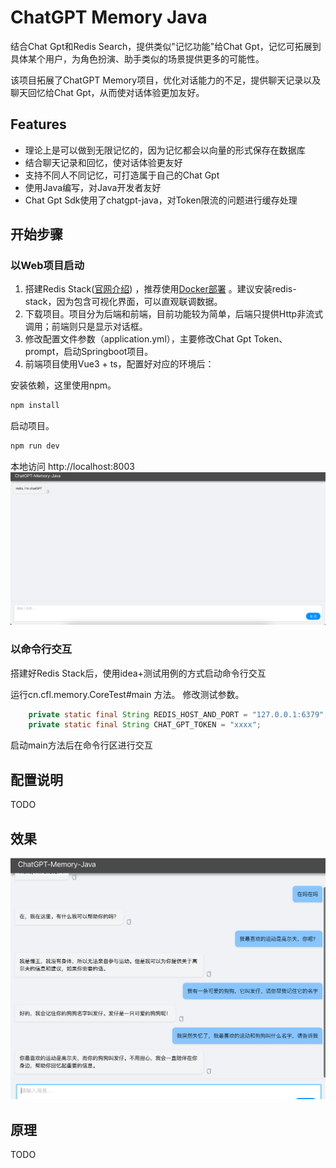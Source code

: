 # ChatGPT Memory Java

结合Chat Gpt和Redis Search，提供类似"记忆功能"给Chat Gpt，记忆可拓展到具体某个用户，为角色扮演、助手类似的场景提供更多的可能性。

该项目拓展了ChatGPT Memory项目，优化对话能力的不足，提供聊天记录以及聊天回忆给Chat Gpt，从而使对话体验更加友好。

## Features
- 理论上是可以做到无限记忆的，因为记忆都会以向量的形式保存在数据库
- 结合聊天记录和回忆，使对话体验更友好
- 支持不同人不同记忆，可打造属于自己的Chat Gpt
- 使用Java编写，对Java开发者友好
- Chat Gpt Sdk使用了chatgpt-java，对Token限流的问题进行缓存处理

## 开始步骤
### 以Web项目启动
1. 搭建Redis Stack([官网介绍](https://redis.io/docs/about/about-stack/)) ，推荐使用[Docker部署](https://redis.io/docs/getting-started/install-stack/docker/) 。建议安装redis-stack，因为包含可视化界面，可以直观联调数据。
2. 下载项目。项目分为后端和前端，目前功能较为简单，后端只提供Http非流式调用；前端则只是显示对话框。
3. 修改配置文件参数（application.yml），主要修改Chat Gpt Token、prompt，启动Springboot项目。
4. 前端项目使用Vue3 + ts，配置好对应的环境后：

安装依赖，这里使用npm。
```bash
npm install
```

启动项目。
```bash
npm run dev
```

本地访问 http://localhost:8003
![img.png](img.png)


### 以命令行交互
搭建好Redis Stack后，使用idea+测试用例的方式启动命令行交互

运行cn.cfl.memory.CoreTest#main 方法。
修改测试参数。
```java
    private static final String REDIS_HOST_AND_PORT = "127.0.0.1:6379";
    private static final String CHAT_GPT_TOKEN = "xxxx";
```
启动main方法后在命令行区进行交互

## 配置说明
TODO

## 效果
![img_1.png](img_1.png)

## 原理
TODO